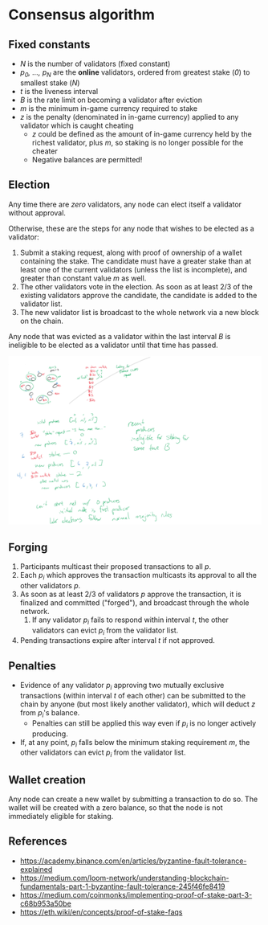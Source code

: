 # Consensus algorithm

## Fixed constants

* _N_ is the number of validators (fixed constant)
* _p<sub>0</sub>, ..., p<sub>N</sub>_ are the **online** validators, ordered from greatest stake (_0_) to smallest stake (_N_)
* _t_ is the liveness interval
* _B_ is the rate limit on becoming a validator after eviction
* _m_ is the minimum in-game currency required to stake
* _z_ is the penalty (denominated in in-game currency) applied to any validator which is caught cheating
	* _z_ could be defined as the amount of in-game currency held by the richest validator, plus _m_, so staking is no longer possible for the cheater
	* Negative balances are permitted!

## Election

Any time there are _zero_ validators, any node can elect itself a validator without approval.

Otherwise, these are the steps for any node that wishes to be elected as a validator:
1. Submit a staking request, along with proof of ownership of a wallet containing the stake. The candidate must have a greater stake than at least one of the current validators (unless the list is incomplete), and greater than constant value _m_ as well.
1. The other validators vote in the election. As soon as at least 2/3 of the existing validators approve the candidate, the candidate is added to the validator list.
1. The new validator list is broadcast to the whole network via a new block on the chain.

Any node that was evicted as a validator within the last interval _B_ is ineligible to be elected as a validator until that time has passed.

![](election.svg)

## Forging

1. Participants multicast their proposed transactions to all _p_.
1. Each _p<sub>i</sub>_ which approves the transaction multicasts its approval to all the other validators _p_.
1. As soon as at least 2/3 of validators _p_ approve the transaction, it is finalized and committed ("forged"), and broadcast through the whole network.
	1. If any validator _p<sub>i</sub>_ fails to respond within interval _t_, the other validators can evict _p<sub>i</sub>_ from the validator list.
1. Pending transactions expire after interval _t_ if not approved.

## Penalties

* Evidence of any validator _p<sub>i</sub>_ approving two mutually exclusive transactions (within interval _t_ of each other) can be submitted to the chain by anyone (but most likely another validator), which will deduct _z_ from _p<sub>i</sub>_'s balance.
	* Penalties can still be applied this way even if _p<sub>i</sub>_ is no longer actively producing.
* If, at any point, _p<sub>i</sub>_ falls below the minimum staking requirement _m_, the other validators can evict _p<sub>i</sub>_ from the validator list.

## Wallet creation

Any node can create a new wallet by submitting a transaction to do so. The wallet will be created with a zero balance, so that the node is not immediately eligible for staking.

## References

* https://academy.binance.com/en/articles/byzantine-fault-tolerance-explained
* https://medium.com/loom-network/understanding-blockchain-fundamentals-part-1-byzantine-fault-tolerance-245f46fe8419
* https://medium.com/coinmonks/implementing-proof-of-stake-part-3-c68b953a50be
* https://eth.wiki/en/concepts/proof-of-stake-faqs